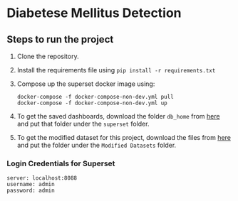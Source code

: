 # Diabetese Mellitus Detection

## Steps to run the project

1. Clone the repository.
2. Install the requirements file using `pip install -r requirements.txt`
3. Compose up the superset docker image using:

    ```text
    docker-compose -f docker-compose-non-dev.yml pull
    docker-compose -f docker-compose-non-dev.yml up
    ```

4. To get the saved dashboards, download the folder `db_home` from [here](https://drive.google.com/drive/folders/1NaI-WKBUGU13JBljwj-CnTaUOLRxyLi1?usp=sharing) and put that folder under the `superset` folder.

5. To get the modified dataset for this project, download the files from [here](https://drive.google.com/drive/folders/1GV2YKKKcDYnDteLLiKUlGXUL1hnXTepi?usp=sharing) and put the folder under the `Modified Datasets` folder.

### Login Credentials for Superset

``` text
server: localhost:8088
username: admin
password: admin
```
